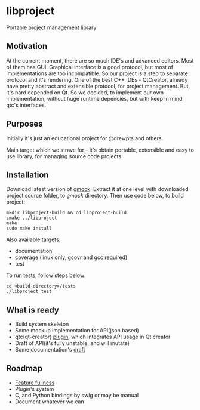 # libproject
Portable project management library
## Motivation
At the current moment, there are so much IDE's and advanced editors.
Most of them has GUI. 
Graphical interface is a good protocol, but most of implementations are too incompatible.
So our project is a step to separate protocol and it's rendering.
One of the best C++ IDEs - QtCreator, already have pretty abstract and extensible protocol, for project management.
But, it's hard depended on Qt. So we decided, to implement our own implementation, without huge runtime depencies, but with keep in mind qtc's interfaces.

## Purposes
Initially it's just an educational project for @drewpts and others.

Main target which we strave for - it's obtain portable, extensible and easy to use library, for managing source code projects.

## Installation
Download latest version of [gmock](https://code.google.com/p/googlemock/downloads/detail?name=gmock-1.7.0.zip&can=2&q=).
Extract it at one level with downloaded project source folder, to *gmock* directory.
Then use code below, to build project:
```
mkdir libproject-build && cd libproject-build
cmake ../libproject
make
sudo make install
```
Also available targets:
* documentation
* coverage (linux only, gcovr and gcc required)
* test

To run tests, follow steps below:
```
cd <build-directory>/tests
./libproject_test
```

## What is ready
* Build system skeleton
* Some mockup implementation for API(json based)
* qtc(qt-creator) [plugin](https://github.com/drewpts/LPROJ-main/tree/develop/samples/frontend/qtc-plugin), which integrates API usage in Qt creator
* Draft of API(it's fully unstable, and will mutate)
* Some documentation's [draft](https://github.com/drewpts/LPROJ-main/wiki/Index)

## Roadmap
* [Feature fullness](http://fake.org)
* Plugin's system
* C, and Python bindings by swig or may be manual
* Document whatever we can
